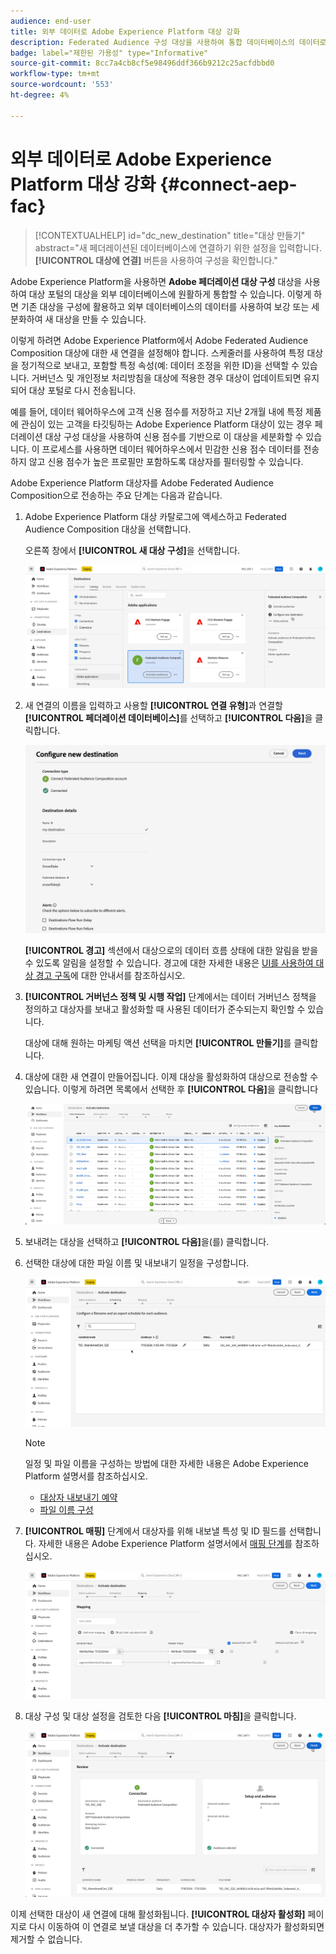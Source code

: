 ```yaml
---
audience: end-user
title: 외부 데이터로 Adobe Experience Platform 대상 강화
description: Federated Audience 구성 대상을 사용하여 통합 데이터베이스의 데이터로 Adobe Experience Platform 대상을 세분화하고 보강하는 방법을 알아봅니다.
badge: label="제한된 가용성" type="Informative"
source-git-commit: 8cc7a4cb8cf5e98496ddf366b9212c25acfdbbd0
workflow-type: tm+mt
source-wordcount: '553'
ht-degree: 4%

---
```


# 외부 데이터로 Adobe Experience Platform 대상 강화 {#connect-aep-fac}

>[!CONTEXTUALHELP]
>id="dc_new_destination"
>title="대상 만들기"
>abstract="새 페더레이션된 데이터베이스에 연결하기 위한 설정을 입력합니다. **[!UICONTROL 대상에 연결]** 버튼을 사용하여 구성을 확인합니다."

Adobe Experience Platform을 사용하면 **Adobe 페더레이션 대상 구성** 대상을 사용하여 대상 포털의 대상을 외부 데이터베이스에 원활하게 통합할 수 있습니다. 이렇게 하면 기존 대상을 구성에 활용하고 외부 데이터베이스의 데이터를 사용하여 보강 또는 세분화하여 새 대상을 만들 수 있습니다.

이렇게 하려면 Adobe Experience Platform에서 Adobe Federated Audience Composition 대상에 대한 새 연결을 설정해야 합니다. 스케줄러를 사용하여 특정 대상을 정기적으로 보내고, 포함할 특정 속성(예: 데이터 조정을 위한 ID)을 선택할 수 있습니다. 거버넌스 및 개인정보 처리방침을 대상에 적용한 경우 대상이 업데이트되면 유지되어 대상 포털로 다시 전송됩니다.

예를 들어, 데이터 웨어하우스에 고객 신용 점수를 저장하고 지난 2개월 내에 특정 제품에 관심이 있는 고객을 타깃팅하는 Adobe Experience Platform 대상이 있는 경우 페더레이션 대상 구성 대상을 사용하여 신용 점수를 기반으로 이 대상을 세분화할 수 있습니다. 이 프로세스를 사용하면 데이터 웨어하우스에서 민감한 신용 점수 데이터를 전송하지 않고 신용 점수가 높은 프로필만 포함하도록 대상자를 필터링할 수 있습니다.

Adobe Experience Platform 대상자를 Adobe Federated Audience Composition으로 전송하는 주요 단계는 다음과 같습니다.

1. Adobe Experience Platform 대상 카탈로그에 액세스하고 Federated Audience Composition 대상을 선택합니다.

   오른쪽 창에서 **[!UICONTROL 새 대상 구성]**&#x200B;을 선택합니다.

   ![](assets/destination-new.png)

1. 새 연결의 이름을 입력하고 사용할 **[!UICONTROL 연결 유형]**&#x200B;과 연결할 **[!UICONTROL 페더레이션 데이터베이스]**&#x200B;를 선택하고 **[!UICONTROL 다음]**&#x200B;을 클릭합니다.

   ![](assets/destination-configure.png)

   **[!UICONTROL 경고]** 섹션에서 대상으로의 데이터 흐름 상태에 대한 알림을 받을 수 있도록 알림을 설정할 수 있습니다. 경고에 대한 자세한 내용은 [UI를 사용하여 대상 경고 구독](https://experienceleague.adobe.com/en/docs/experience-platform/destinations/ui/alerts)에 대한 안내서를 참조하십시오.

1. **[!UICONTROL 거버넌스 정책 및 시행 작업]** 단계에서는 데이터 거버넌스 정책을 정의하고 대상자를 보내고 활성화할 때 사용된 데이터가 준수되는지 확인할 수 있습니다.

   대상에 대해 원하는 마케팅 액션 선택을 마치면 **[!UICONTROL 만들기]**&#x200B;를 클릭합니다.

1. 대상에 대한 새 연결이 만들어집니다. 이제 대상을 활성화하여 대상으로 전송할 수 있습니다. 이렇게 하려면 목록에서 선택한 후 **[!UICONTROL 다음]**&#x200B;을 클릭합니다

   ![](assets/destination-activate.png)

1. 보내려는 대상을 선택하고 **[!UICONTROL 다음]**&#x200B;을(를) 클릭합니다.

1. 선택한 대상에 대한 파일 이름 및 내보내기 일정을 구성합니다.

   ![](assets/destination-schedule.png)

   >[!NOTE]
   >
   >일정 및 파일 이름을 구성하는 방법에 대한 자세한 내용은 Adobe Experience Platform 설명서를 참조하십시오.
   >* [대상자 내보내기 예약](https://experienceleague.adobe.com/en/docs/experience-platform/destinations/ui/activate/activate-batch-profile-destinations#scheduling)
   >* [파일 이름 구성](https://experienceleague.adobe.com/en/docs/experience-platform/destinations/ui/activate/activate-batch-profile-destinations#configure-file-names)

1. **[!UICONTROL 매핑]** 단계에서 대상자를 위해 내보낼 특성 및 ID 필드를 선택합니다. 자세한 내용은 Adobe Experience Platform 설명서에서 [매핑 단계](https://experienceleague.adobe.com/en/docs/experience-platform/destinations/ui/activate/activate-batch-profile-destinations#mapping)를 참조하십시오.

   ![](assets/destination-attributes.png)

1. 대상 구성 및 대상 설정을 검토한 다음 **[!UICONTROL 마침]**&#x200B;을 클릭합니다.

   ![](assets/destination-review.png)

이제 선택한 대상이 새 연결에 대해 활성화됩니다. **[!UICONTROL 대상자 활성화]** 페이지로 다시 이동하여 이 연결로 보낼 대상을 더 추가할 수 있습니다. 대상자가 활성화되면 제거할 수 없습니다.
